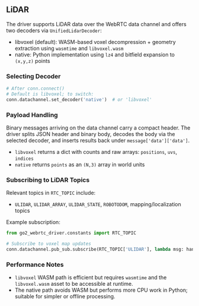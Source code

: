 ## LiDAR

The driver supports LiDAR data over the WebRTC data channel and offers two decoders via `UnifiedLidarDecoder`:

- libvoxel (default): WASM-based voxel decompression + geometry extraction using `wasmtime` and `libvoxel.wasm`
- native: Python implementation using `lz4` and bitfield expansion to `(x,y,z)` points

### Selecting Decoder

```python
# After conn.connect()
# Default is libvoxel; to switch:
conn.datachannel.set_decoder('native')  # or 'libvoxel'
```

### Payload Handling

Binary messages arriving on the data channel carry a compact header. The driver splits JSON header and binary body, decodes the body via the selected decoder, and inserts results back under `message['data']['data']`.

- `libvoxel` returns a dict with counts and raw arrays: `positions`, `uvs`, `indices`
- `native` returns `points` as an `(N,3)` array in world units

### Subscribing to LiDAR Topics

Relevant topics in `RTC_TOPIC` include:
- `ULIDAR`, `ULIDAR_ARRAY`, `ULIDAR_STATE`, `ROBOTODOM`, mapping/localization topics

Example subscription:
```python
from go2_webrtc_driver.constants import RTC_TOPIC

# Subscribe to voxel map updates
conn.datachannel.pub_sub.subscribe(RTC_TOPIC['ULIDAR'], lambda msg: handle_lidar(msg['data']['data']))
```

### Performance Notes

- `libvoxel` WASM path is efficient but requires `wasmtime` and the `libvoxel.wasm` asset to be accessible at runtime.
- The native path avoids WASM but performs more CPU work in Python; suitable for simpler or offline processing.
